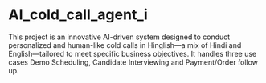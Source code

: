 # AI_cold_call_agent_i
This project is an innovative AI-driven system designed to conduct personalized and human-like cold calls in Hinglish—a mix of Hindi and English—tailored to meet specific business objectives. It handles three use cases Demo Scheduling, Candidate Interviewing and Payment/Order follow up.
